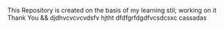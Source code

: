 This Repository is created on the basis of my learning
stil; working on  it
Thank You
&& djdhvcvcvcvdsfv
hjtht
dfdfgrfdgdfvcsdcsxc
cassadas
